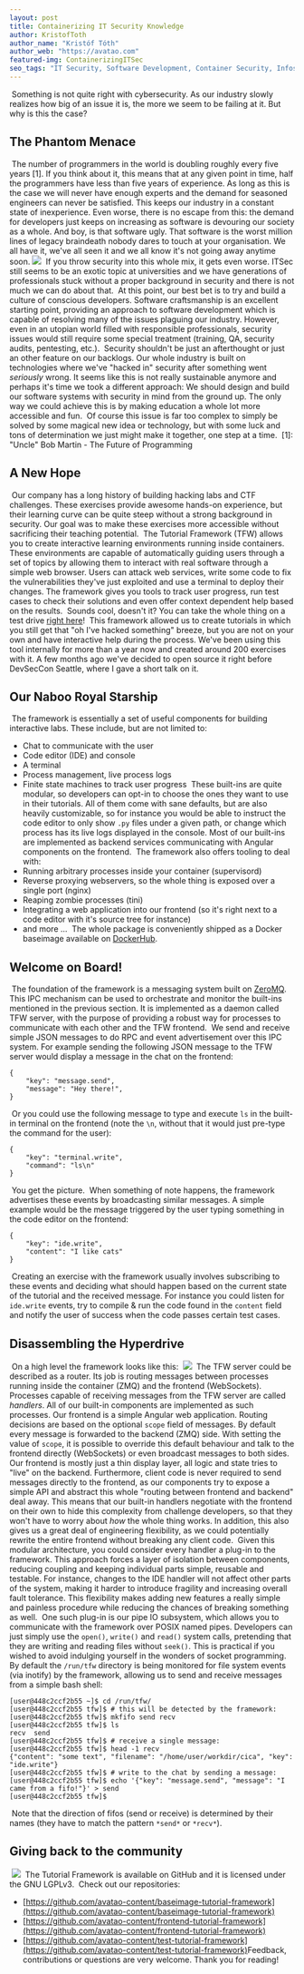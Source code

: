```yaml
---
layout: post
title: Containerizing IT Security Knowledge
author: KristofToth
author_name: "Kristóf Tóth"
author_web: "https://avatao.com"
featured-img: ContainerizingITSec
seo_tags: "IT Security, Software Development, Container Security, Infosec, Information Security, Code Training, Secure Coding training, Open Source, IT Framework, Tech Framework, Secure Coding, IT Training, CTF, Cybersecurity, Online Training, Tutorial Framework, Open Source, OS Framework, Open Source Framework"
---
```

​
Something is not quite right with cybersecurity.
As our industry slowly realizes how big of an issue it is, the more we seem to be failing at it.
But why is this the case?
​
## The Phantom Menace
​
The number of programmers in the world is doubling roughly every five years \[1\].
If you think about it, this means that at any given point in time, half the programmers
have less than five years of experience.
As long as this is the case we will never have enough experts and the
demand for seasoned engineers can never be satisfied.
​
This keeps our industry in a constant state of inexperience.
Even worse, there is no escape from this: the demand for developers just keeps on increasing
as software is devouring our society as a whole.
And boy, is that software ugly.
That software is the worst million lines of legacy braindeath nobody dares to touch at your
organisation.
We all have it, we've all seen it and we all know it's not going away anytime soon.
​
![](../images/this_is_fine.jpeg)
​
If you throw security into this whole mix, it gets even worse.
ITSec still seems to be an exotic topic at universities and
we have generations of professionals stuck without a proper background in security and
there is not much we can do about that.
​
At this point, our best bet is to try and build a culture of conscious developers.
Software craftsmanship is an excellent starting point, providing an approach to software
development which is capable of resolving many of the issues plaguing our industry.
However, even in an utopian world filled with responsible professionals,
security issues would still require some special treatment
(training, QA, security audits, pentesting, etc.).
​
Security shouldn't be just an afterthought or just an other feature on our backlogs.
Our whole industry is built on technologies where we've "hacked in" security after something
went _seriously_ wrong.
It seems like this is not really sustainable anymore and perhaps
it's time we took a different approach:
We should design and build our software systems with security in mind from the ground up.
The only way we could achieve this is by making education a whole lot more accessible and fun.
​
Of course this issue is far too complex to simply be solved by some magical new idea or
technology, but with some luck and tons of determination we just might make it together,
one step at a time.
​
\[1\]: "Uncle" Bob Martin - The Future of Programming
​
## A New Hope
​
Our company has a long history of building hacking labs and CTF challenges.
These exercises provide awesome hands-on experience,
but their learning curve can be quite steep without a strong background in security.
Our goal was to make these exercises more accessible without sacrificing their teaching potential.
​
The Tutorial Framework (TFW) allows you to create interactive learning environments running inside containers.
These environments are capable of automatically guiding users through a set of topics by allowing them to interact with real software through a simple web browser.
Users can attack web services, write some code to fix the vulnerabilities they've just exploited
and use a terminal to deploy their changes.
The framework gives you tools to track user progress, run test cases to check their solutions and even offer context dependent help based on the results.
​
Sounds cool, doesn't it? You can take the whole thing on a test drive
[right here](https://platform.avatao.com/paths/c48297cb-5964-4a85-a444-584ae10af983/challenges/03ee550c-62cb-4dd9-8438-a20cea6de668)!
​
This framework allowed us to create tutorials in which you still get that "oh I've hacked something"
breeze, but you are not on your own and have interactive help during the process.
We've been using this tool internally for more than a year now and created around 200 exercises with it.
A few months ago we've decided to open source it right before DevSecCon Seattle, where I
gave a short talk on it.
​
## Our Naboo Royal Starship
​
The framework is essentially a set of useful components for building interactive labs.
These include, but are not limited to:
​
- Chat to communicate with the user
- Code editor (IDE) and console
- A terminal
- Process management, live process logs
- Finite state machines to track user progress
​
These built-ins are quite modular, so developers can opt-in to choose the ones they want to
use in their tutorials.
All of them come with sane defaults, but are also heavily customizable, so for instance
you would be able to instruct the code editor to only show `.py` files under a given path, or
change which process has its live logs displayed in the console.
Most of our built-ins are implemented as backend services communicating with Angular components
on the frontend.
​
The framework also offers tooling to deal with:
- Running arbitrary processes inside your container (supervisord)
- Reverse proxying webservers, so the whole thing is exposed over a single port (nginx)
- Reaping zombie processes (tini)
- Integrating a web application into our frontend (so it's right next to a code editor with it's source tree for instance)
- and more ...
​
The whole package is conveniently shipped as a Docker baseimage available on [DockerHub](https://hub.docker.com/r/avatao/baseimage-tutorial-framework).
​
## Welcome on Board!
​
The foundation of the framework is a messaging system built on [ZeroMQ](https://zeromq.org).
This IPC mechanism can be used to orchestrate and monitor the built-ins mentioned in the
previous section.
It is implemented as a daemon called TFW server, with the purpose of providing a
robust way for processes to communicate with each other and the TFW frontend.
​
We send and receive simple JSON messages to do RPC and event advertisement over this IPC system.
For example sending the following JSON message to the TFW server would
display a message in the chat on the frontend:
​
```
{
    "key": "message.send",
    "message": "Hey there!",
}
```
​
Or you could use the following message to type and execute `ls` in the built-in terminal on
the frontend (note the `\n`, without that it would just pre-type the command for the user):
​
```
{
    "key": "terminal.write",
    "command": "ls\n"
}
```
​
You get the picture.
​
When something of note happens, the framework advertises these events by broadcasting
similar messages.
A simple example would be the message triggered by the user typing something in the code editor on the frontend:
​
```
{
    "key": "ide.write",
    "content": "I like cats"
}
```
​
Creating an exercise with the framework usually involves subscribing to these events and
deciding what should happen based on the current state of the tutorial and the received message.
For instance you could listen for `ide.write` events, try to compile & run the code found
in the `content` field and notify the user of success when the code passes certain test cases.
​
## Disassembling the Hyperdrive
​
On a high level the framework looks like this:
​
![](../images/tfw_architecture.png)
​
The TFW server could be described as a router.
Its job is routing messages between
processes running inside the container (ZMQ) and the frontend (WebSockets).
Processes capable of receiving messages from the TFW server are called _handlers_.
All of our built-in components are implemented as such processes.
Our frontend is a simple Angular web application.
​
Routing decisions are based on the optional `scope` field of messages.
By default every message is forwarded to the backend (ZMQ) side.
With setting the value of `scope`, it is possible to override this default behaviour and
talk to the frontend directly (WebSockets) or even broadcast messages to both sides.
​
Our frontend is mostly just a thin display layer, all logic and state tries to "live" on the backend.
Furthermore, client code is never required to send messages directly to the frontend, as
our components try to expose a simple API and abstract this whole "routing between frontend and backend" deal away.
This means that our built-in handlers negotiate with the frontend on their own to hide this complexity
from challenge developers, so that they won't have to worry about _how_ the whole thing works.
In addition, this also gives us a great deal of engineering flexibility, as we could potentially
rewrite the entire frontend without breaking any client code.
​
Given this modular architecture, you could consider every handler a plug-in to the framework.
This approach forces a layer of isolation between components, reducing coupling and keeping
individual parts simple, reusable and testable.
For instance, changes to the IDE handler will not affect other parts of the system, making it harder
to introduce fragility and increasing overall fault tolerance.
This flexibility makes adding new features a really simple and painless procedure
while reducing the chances of breaking something as well.
​
One such plug-in is our pipe IO subsystem, which allows you to communicate with the framework 
over POSIX named pipes.
Developers can just simply use the `open()`, `write()` and `read()` system calls, pretending that
they are writing and reading files without `seek()`.
This is practical if you wished to avoid indulging yourself in the wonders of socket programming.
​
By default the `/run/tfw` directory is being monitored for file system events (via inotify) by the
framework, allowing us to send and receive messages from a simple bash shell:
​
```
[user@448c2ccf2b55 ~]$ cd /run/tfw/
[user@448c2ccf2b55 tfw]$ # this will be detected by the framework:
[user@448c2ccf2b55 tfw]$ mkfifo send recv
[user@448c2ccf2b55 tfw]$ ls
recv  send
[user@448c2ccf2b55 tfw]$ # receive a single message:
[user@448c2ccf2b55 tfw]$ head -1 recv
{"content": "some text", "filename": "/home/user/workdir/cica", "key": "ide.write"}
[user@448c2ccf2b55 tfw]$ # write to the chat by sending a message:
[user@448c2ccf2b55 tfw]$ echo '{"key": "message.send", "message": "I came from a fifo!"}' > send
[user@448c2ccf2b55 tfw]$ 
```
​
Note that the direction of fifos (send or receive) is determined by their names
(they have to match the pattern `*send*` or `*recv*`).
​
## Giving back to the community
​
![](../images/LGPLv3_free_as_in_freedom.svg)
​
The Tutorial Framework is available on GitHub and it is licensed under the GNU LGPLv3.
​
Check out our repositories:
​
- [https://github.com/avatao-content/baseimage-tutorial-framework](https://github.com/avatao-content/baseimage-tutorial-framework)
- [https://github.com/avatao-content/frontend-tutorial-framework](https://github.com/avatao-content/frontend-tutorial-framework)
- [https://github.com/avatao-content/test-tutorial-framework](https://github.com/avatao-content/test-tutorial-framework)
​
Feedback, contributions or questions are very welcome. 
Thank you for reading!